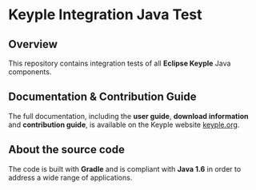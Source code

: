 # Keyple Integration Java Test

## Overview

This repository contains integration tests of all **Eclipse Keyple** Java components.

## Documentation & Contribution Guide

The full documentation, including the **user guide**, **download information** and **contribution guide**, is available on the Keyple website [keyple.org](https://keyple.org).

## About the source code

The code is built with **Gradle** and is compliant with **Java 1.6** in order to address a wide range of applications.